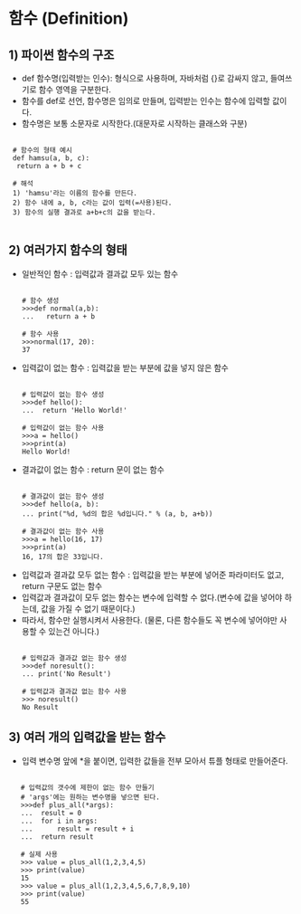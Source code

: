 # 함수 (Definition)

 ## 1) 파이썬 함수의 구조

 - def 함수명(입력받는 인수):  형식으로 사용하며, 자바처럼 {}로 감싸지 않고, 들여쓰기로 함수 영역을 구분한다.
 - 함수를 def로 선언, 함수명은 임의로 만들며, 입력받는 인수는 함수에 입력할 값이다. 
 - 함수명은 보통 소문자로 시작한다.(대문자로 시작하는 클래스와 구분)

 <pre><code>
 # 함수의 형태 예시
 def hamsu(a, b, c):
  return a + b + c
  
 # 해석
 1) 'hamsu'라는 이름의 함수를 만든다.
 2) 함수 내에 a, b, c라는 값이 입력(=사용)된다.
 3) 함수의 실행 결과로 a+b+c의 값을 받는다.   
 </code></pre>

## 2) 여러가지 함수의 형태

- 일반적인 함수 : 입력값과 결과값 모두 있는 함수
  <pre><code>
  # 함수 생성
  >>>def normal(a,b):
  ...   return a + b
  
  # 함수 사용
  >>>normal(17, 20):
  37
  </code></pre>
- 입력값이 없는 함수 : 입력값을 받는 부분에 값을 넣지 않은 함수
  <pre><code>
  # 입력값이 없는 함수 생성
  >>>def hello():
  ...  return 'Hello World!'
  
  # 입력값이 없는 함수 사용
  >>>a = hello()
  >>>print(a)
  Hello World!
  </code></pre>
- 결과값이 없는 함수 : return 문이 없는 함수
  <pre><code>
  # 결과값이 없는 함수 생성
  >>>def hello(a, b):
  ... print("%d, %d의 합은 %d입니다." % (a, b, a+b))
  
  # 결과값이 없는 함수 사용
  >>>a = hello(16, 17)
  >>>print(a)
  16, 17의 합은 33입니다.
  </code></pre>
- 입력값과 결과값 모두 없는 함수 : 입력값을 받는 부분에 넣어준 파라미터도 없고, return 구문도 없는 함수
- 입력값과 결과값이 모두 없는 함수는 변수에 입력할 수 없다.(변수에 값을 넣어야 하는데, 값을 가질 수 없기 때문이다.)
- 따라서, 함수만 실행시켜서 사용한다. (물론, 다른 함수들도 꼭 변수에 넣어야만 사용할 수 있는건 아니다.)
  <pre><code>
  # 입력값과 결과값 없는 함수 생성
  >>>def noresult():
  ... print('No Result')
  
  # 입력값과 결과값 없는 함수 사용
  >>> noresult()
  No Result
  </code></pre>

## 3) 여러 개의 입력값을 받는 함수

   - 입력 변수명 앞에 *을 붙이면, 입력한 값들을 전부 모아서 튜플 형태로 만들어준다.
   <pre><code>
   # 입력값의 갯수에 제한이 없는 함수 만들기
   # 'args'에는 원하는 변수명을 넣으면 된다.
   >>>def plus_all(*args):
   ...  result = 0
   ...  for i in args:
   ...      result = result + i
   ...  return result

   # 실제 사용
   >>> value = plus_all(1,2,3,4,5)
   >>> print(value)
   15
   >>> value = plus_all(1,2,3,4,5,6,7,8,9,10)
   >>> print(value)
   55
   </code></pre>